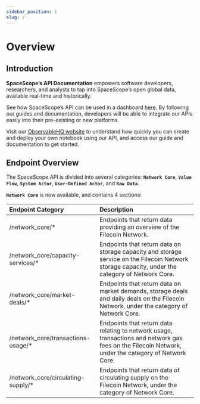 ```yaml
---
sidebar_position: 1
slug: /
---
```


# Overview

## Introduction
**SpaceScope’s API Documentation** empowers software developers, researchers, and analysts to tap into SpaceScope’s open global data, available real-time and historically.

See how SpaceScope’s API can be used in a dashboard [here](https://dashboard.starboard.ventures/). By following our guides and documentation, developers will be able to integrate our APIs easily into their pre-existing or new platforms.

Visit our [ObservableHQ website](https://observablehq.com/@starboard/starboard-filecoin-data-index) to understand how quickly you can create and deploy your own notebook using our API, and access our guide and documentation to get started.

## Endpoint Overview
The SpaceScope API is divided into several categories: **`Network Core`**, **`Value Flow`**, **`System Actor`**, **`User-Defined Actor`**, and **`Raw Data`**. 

**`Network Core`** is now available, and contains 4 sections: 


| **Endpoint Category**                    | **Description**                                                                                                                                                                                         |
| :--------------------------------------- | :------------------------------------------------------------------------------------------------------------------------------------------------------------------------------------------------------ |
| /network_core/*                    | Endpoints that return data providing an overview of the Filecoin Network.                                                                                                                       |
| /network_core/capacity-services/*  | Endpoints that return data on storage capacity and storage service on the Filecoin Network storage capacity, under the category of Network Core. |
| /network_core/market-deals/*       | Endpoints that return data on market demands, storage deals and daily deals on the Filecoin Network, under the category of Network Core.                                                           |
| /network_core/transactions-usage/* | Endpoints that return data relating to network usage, transactions and network gas fees on the Filecoin Network, under the category of Network Core.                                              |
| /network_core/circulating-supply/* | Endpoints that return data of circulating supply on the Filecoin Network, under the category of Network Core.                                                                                     |
